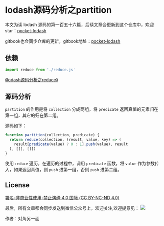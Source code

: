 # lodash源码分析之partition

本文为读 lodash 源码的第一百五十六篇，后续文章会更新到这个仓库中，欢迎 star：[pocket-lodash](https://github.com/yeyuqiudeng/pocket-lodash)

gitbook也会同步仓库的更新，gitbook地址：[pocket-lodash](https://www.gitbook.com/book/yeyuqiudeng/pocket-lodash/details)

## 依赖

```javascript
import reduce from './reduce.js'
```
[《lodash源码分析之reduce》](reduce.md)

## 源码分析

`partition` 的作用是将 `collection` 分成两组，将 `predicate` 返回真值的元素归在第一组，其它的归在第二组。

源码如下：

```javascript
function partition(collection, predicate) {
  return reduce(collection, (result, value, key) => (
    result[predicate(value) ? 0 : 1].push(value), result
  ), [[], []])
}
```

使用 `reduce` 遍历，在遍历的过程中，调用 `predicate` 函数，将 `value` 作为参数传入，如果返回真值，则 `push` 进第一组，否则 `push` 进第二组。

## License

[署名-非商业性使用-禁止演绎 4.0 国际 (CC BY-NC-ND 4.0)](http://creativecommons.org/licenses/by-nc-nd/4.0/)

最后，所有文章都会同步发送到微信公众号上，欢迎关注,欢迎提意见：  ![](https://raw.githubusercontent.com/yeyuqiudeng/resource/master/images/qrcode_front-end-article.jpg) 

作者：对角另一面 